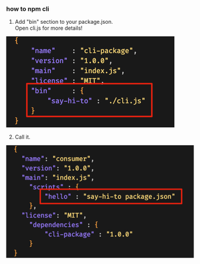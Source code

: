 ### how to npm cli

1) Add "bin" section to your package.json.   
Open cli.js for more details!

![cli](docs/cli.jpg)

2) Call it.   

![consumer](docs/consumer.jpg)





